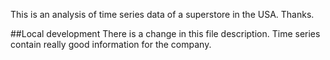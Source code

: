 This is an analysis of time series data of a superstore in the USA. Thanks.

##Local development
There is a change in this file description.
Time series contain really good information for the company.



